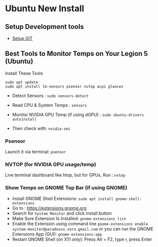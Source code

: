 # Ubuntu New Install

## Setup Development tools

- [Setup GIT](/software-development/tools/git/git-configuration.md)

## Best Tools to Monitor Temps on Your Legion 5 (Ubuntu)

Install These Tools

```
sudo apt update
sudo apt install lm-sensors psensor nvtop acpi glances
```

- Detect Sensors : `sudo sensors-detect`

- Read CPU & System Temps : `sensors`

- Monitor NVIDIA GPU Temp (if using dGPU) : `sudo ubuntu-drivers autoinstall`
- Then check with: `nvidia-smi`

### Psensor

Launch it via terminal: `psensor`

### NVTOP (for NVIDIA GPU usage/temp)

Live terminal dashboard like htop, but for GPUs, Run : `nvtop`

### Show Temps on GNOME Top Bar (if using GNOME)

- Install GNOME Shell Extensions: `sudo apt install gnome-shell-extensions`
- Go to : https://extensions.gnome.org
- Search for `System Monitor` and click install button
- Make Sure Extension Is Installed: `gnome-extensions list`
- Enable the Extension using command line `gnome-extensions enable system-monitor@paradoxxx.zero.gmail.com` or you can run the GNOME Extensions App (GUI): `gnome-extensions-app`
- Restart GNOME Shell (on X11 only): Press Alt + F2, type r, press Enter
